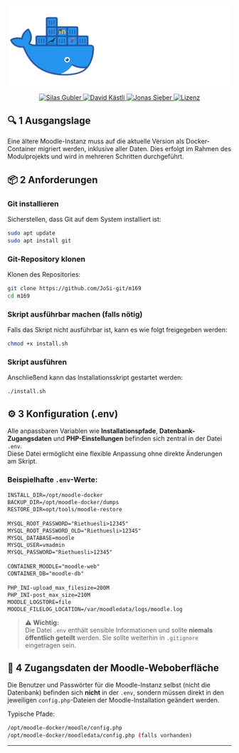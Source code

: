 <div align="left">
  <img src="https://github.com/JoSi-git/m169/blob/main/img/m169-title.png" />
</div>

<p align="center">
  <a href="https://github.com/arkaizn">
    <img src="https://img.shields.io/badge/Silas_Gubler-FF7F50?style=for-the-badge" alt="Silas Gubler"/>
  </a>
  <a href="https://github.com/dka-git">
    <img src="https://img.shields.io/badge/David_Kästli-00FA9A?style=for-the-badge" alt="David Kästli"/>
  </a>
  <a href="https://github.com/josi-git">
    <img src="https://img.shields.io/badge/Jonas_Sieber-4682B4?style=for-the-badge" alt="Jonas Sieber"/>
  </a>
  <a href="https://github.com/JoSi-git/m346/blob/main/LICENSE">
    <img src="https://img.shields.io/badge/Lizenz-DAA520?style=for-the-badge" alt="Lizenz"/>
  </a>
</p>


## 🔍 1 Ausgangslage

Eine ältere Moodle-Instanz muss auf die aktuelle Version als Docker-Container migriert werden, inklusive aller Daten. Dies erfolgt im Rahmen des Modulprojekts und wird in mehreren Schritten durchgeführt.

## 📦 2 Anforderungen

### Git installieren

Sicherstellen, dass Git auf dem System installiert ist:

```bash
sudo apt update
sudo apt install git
```

### Git-Repository klonen

Klonen des Repositories:

```bash
git clone https://github.com/JoSi-git/m169
cd m169
```

### Skript ausführbar machen (falls nötig)

Falls das Skript nicht ausführbar ist, kann es wie folgt freigegeben werden:

```bash
chmod +x install.sh
```

### Skript ausführen

Anschließend kann das Installationsskript gestartet werden:

```bash
./install.sh
```

## ⚙️ 3 Konfiguration (.env)

Alle anpassbaren Variablen wie **Installationspfade**, **Datenbank-Zugangsdaten** und **PHP-Einstellungen** befinden sich zentral in der Datei `.env`.  
Diese Datei ermöglicht eine flexible Anpassung ohne direkte Änderungen am Skript.

### Beispielhafte `.env`-Werte:

```env
INSTALL_DIR=/opt/moodle-docker
BACKUP_DIR=/opt/moodle-docker/dumps
RESTORE_DIR=opt/tools/moodle-restore

MYSQL_ROOT_PASSWORD="Riethuesli>12345"
MYSQL_ROOT_PASSWORD_OLD="Riethuesli>12345"
MYSQL_DATABASE=moodle
MYSQL_USER=vmadmin
MYSQL_PASSWORD="Riethuesli>12345"

CONTAINER_MOODLE="moodle-web"
CONTAINER_DB="moodle-db"

PHP_INI-upload_max_filesize=200M
PHP_INI-post_max_size=210M
MOODLE_LOGSTORE=file
MOODLE_FILELOG_LOCATION=/var/moodledata/logs/moodle.log
```

> ⚠️ **Wichtig:**  
> Die Datei `.env` enthält sensible Informationen und sollte **niemals öffentlich geteilt** werden. Sie sollte weiterhin in `.gitignore` eingetragen sein.

## 🔐 4 Zugangsdaten der Moodle-Weboberfläche

Die Benutzer und Passwörter für die Moodle-Instanz selbst (nicht die Datenbank) befinden sich **nicht** in der `.env`, sondern müssen direkt in den jeweiligen `config.php`-Dateien der Moodle-Installation geändert werden.

Typische Pfade:

```bash
/opt/moodle-docker/moodle/config.php
/opt/moodle-docker/moodledata/config.php (falls vorhanden)
```

---
